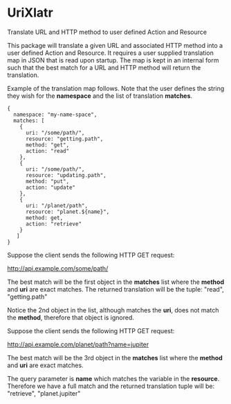 # UriXlatr
Translate URL and HTTP method to user defined Action and Resource

This package will translate a given URL and associated HTTP method into a user defined Action and Resource. It requires a user supplied translation map in JSON that is read upon startup. The map is kept in an internal form such that the best match for a URL and HTTP method will return the translation.

Example of the translation map follows. Note that the user defines the string they wish for the **namespace** and the list of translation **matches**.

```
{
  namespace: "my-name-space",
  matches: [
    { 
      uri: "/some/path/",
      resource: "getting.path",
      method: "get",
      action: "read"
    },
    { 
      uri: "/some/path/",
      resource: "updating.path",
      method: "put",
      action: "update"
    },
    {
      uri: "/planet/path",
      resource: "planet.${name}",
      method: get,
      action: "retrieve"
    }
   ]
}
```

Suppose the client sends the following HTTP GET request:

http://api.example.com/some/path/

The best match will be the first object in the **matches** list where the **method** and **uri** are exact matches.
The returned translation will be the tuple: "read", "getting.path"

Notice the 2nd object in the list, although matches the **uri**, does not match the **method**, therefore that object is ignored.

Suppose the client sends the following HTTP GET request:

http://api.example.com/planet/path?name=jupiter

The best match will be the 3rd object in the **matches** list where the **method** and **uri** are exact matches. 

The query parameter is **name** which matches the variable in the **resource**. Therefore we have a full match and the returned translation tuple will be: "retrieve", "planet.jupiter"
